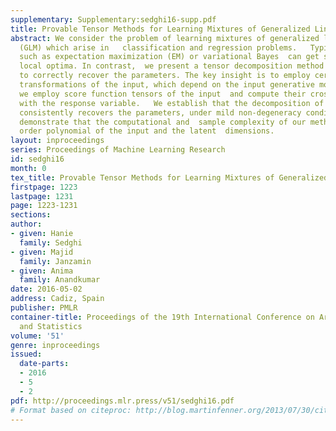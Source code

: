 ```yaml
---
supplementary: Supplementary:sedghi16-supp.pdf
title: Provable Tensor Methods for Learning Mixtures of Generalized Linear Models
abstract: We consider the problem of learning mixtures of generalized linear models
  (GLM) which arise in   classification and regression problems.   Typical learning  approaches
  such as expectation maximization (EM) or variational Bayes  can get stuck in spurious
  local optima. In contrast,  we present a tensor decomposition method which is guaranteed
  to correctly recover the parameters. The key insight is to employ certain feature
  transformations of the input, which depend on the input generative model. Specifically,
  we employ score function tensors of the input  and compute their cross-correlation
  with the response variable.   We establish that the decomposition of this tensor
  consistently recovers the parameters, under mild non-degeneracy conditions.  We
  demonstrate that the computational and  sample complexity of our method is a low
  order polynomial of the input and the latent  dimensions.
layout: inproceedings
series: Proceedings of Machine Learning Research
id: sedghi16
month: 0
tex_title: Provable Tensor Methods for Learning Mixtures of Generalized Linear Models
firstpage: 1223
lastpage: 1231
page: 1223-1231
sections: 
author:
- given: Hanie
  family: Sedghi
- given: Majid
  family: Janzamin
- given: Anima
  family: Anandkumar
date: 2016-05-02
address: Cadiz, Spain
publisher: PMLR
container-title: Proceedings of the 19th International Conference on Artificial Intelligence
  and Statistics
volume: '51'
genre: inproceedings
issued:
  date-parts:
  - 2016
  - 5
  - 2
pdf: http://proceedings.mlr.press/v51/sedghi16.pdf
# Format based on citeproc: http://blog.martinfenner.org/2013/07/30/citeproc-yaml-for-bibliographies/
---
```

